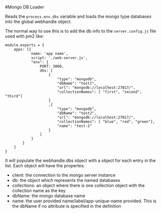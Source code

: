 #Mongo DB Loader

Reads the `process.env.dbs` variable and loads the mongo type databases into
the global webhandle object.

The normal way to use this is to add the db info to the `server.config.js` file
used with pm2 like:

```
module.exports = {
    apps: [{
            name: 'app name',
            script: './web-server.js',
            "env": {
                PORT: 3000,
				dbs: [
					{
						"type": "mongodb",
						"dbName": "test1",
						"url": "mongodb://localhost:27017/",
						"collectionNames": [ "first", "second", "third"]
					}
					,{
						"type": "mongodb",
						"dbName": "test2",
						"url": "mongodb://localhost:27017/",
						"collectionNames": [ "blue", "red", "green"],
						"name": "test-2"
					}
				]
            }
        }
    ]
}

```

It will populate the webhandle.dbs object with a object for each entry in the list.
Each object will have the propertes:

* client: the connection to the mongo server instance
* db: the object which represents the named databases
* collections: an object where there is one collection object with the collection
			name as the key
* dbName: the mongo database name
* name: the user provided name/label/app-unique-name provided. This is the dbName
			if no attribute is specified in the definition
			


